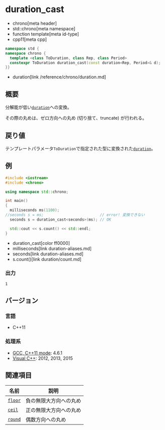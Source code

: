 # duration_cast
* chrono[meta header]
* std::chrono[meta namespace]
* function template[meta id-type]
* cpp11[meta cpp]

```cpp
namespace std {
namespace chrono {
  template <class ToDuration, class Rep, class Period>
  constexpr ToDuration duration_cast(const duration<Rep, Period>& d);
}}
```
* duration[link /reference/chrono/duration.md]

## 概要
分解能が低い[`duration`](/reference/chrono/duration.md)への変換。

その際の丸めは、ゼロ方向への丸め (切り捨て、truncate) が行われる。


## 戻り値
テンプレートパラメータ`ToDuration`で指定された型に変換された[`duration`](/reference/chrono/duration.md)。


## 例
```cpp example
#include <iostream>
#include <chrono>

using namespace std::chrono;

int main()
{
  milliseconds ms(1100);
//seconds s = ms;                         // error! 変換できない
  seconds s = duration_cast<seconds>(ms); // OK

  std::cout << s.count() << std::endl;
}
```
* duration_cast[color ff0000]
* milliseconds[link duration-aliases.md]
* seconds[link duration-aliases.md]
* s.count()[link duration/count.md]

### 出力
```
1
```

## バージョン
### 言語
- C++11

### 処理系
- [GCC, C++11 mode](/implementation.md#gcc): 4.6.1
- [Visual C++](/implementation.md#visual_cpp): 2012, 2013, 2015


## 関連項目

| 名前 | 説明 |
|------|------|
| [`floor`](duration/floor.md) | 負の無限大方向への丸め |
| [`ceil`](duration/ceil.md)   | 正の無限大方向への丸め |
| [`round`](duration/round.md) | 偶数方向への丸め |
